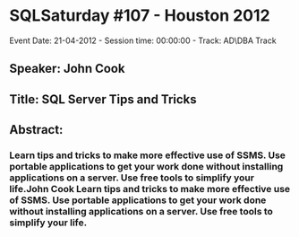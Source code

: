 # SQLSaturday #107 - Houston 2012
Event Date: 21-04-2012 - Session time: 00:00:00 - Track: AD\DBA Track
## Speaker: John Cook
## Title: SQL Server Tips and Tricks
## Abstract:
### Learn tips and tricks to make more effective use of SSMS. Use portable applications to get your work done without installing applications on a server. Use free tools to simplify your life.John Cook Learn tips and tricks to make more effective use of SSMS. Use portable applications to get your work done without installing applications on a server. Use free tools to simplify your life.
